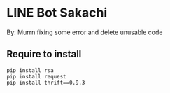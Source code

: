 # LINE Bot Sakachi

By: Murrn
fixing some error and delete unusable code 

## Require to install
```
pip install rsa
pip install request
pip install thrift==0.9.3
```
